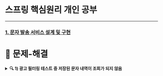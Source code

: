 
# 스프링 핵심원리 개인 공부
---

### [1. 문자 발송 서비스 설계 및 구현](https://github.com/Jisu-Shin/jisutudy/blob/main/docs/문자%20발송%20서비스%20설계%20및%20구현.md)


# 🚫 문제-해결
<details> 
	<summary><b>🔍 1) 광고 필터링 테스트 중 저장된 문자 내역이 조회가 되지 않음</b></summary>
	<div markdown = "1">
		<ul>
		<li>원인 : MemorySmsRepository에 메모리 저장 객체가 private final 로 선언되어 있었다</li>
			<ul>
			<li>final 키워드는 선언된 대상의 변경을 금지한다. 변수->상수 / 메소드->오버라이딩금지 / 클래스 -> 상속금지 </li>
			<li>static 키워드는 모든 인스턴스에서 공유되므로 한번만 메모리에 로딩한다.</li>
			</ul>
		<li>해결책 : private static 으로 선언했다</li>
		</ul>
	</div>
</details>

